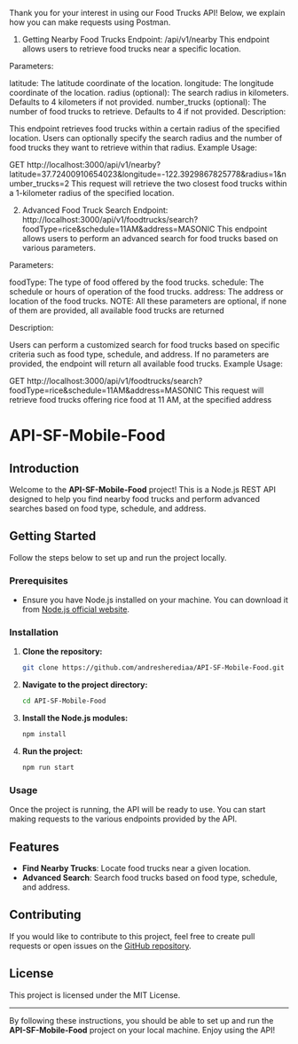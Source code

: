 Thank you for your interest in using our Food Trucks API! Below, we explain how you can make requests using Postman.

1. Getting Nearby Food Trucks
Endpoint: /api/v1/nearby
This endpoint allows users to retrieve food trucks near a specific location.

Parameters:

latitude: The latitude coordinate of the location.
longitude: The longitude coordinate of the location.
radius (optional): The search radius in kilometers. Defaults to 4 kilometers if not provided.
number_trucks (optional): The number of food trucks to retrieve. Defaults to 4 if not provided.
Description:

This endpoint retrieves food trucks within a certain radius of the specified location. Users can optionally specify the search radius and the number of food trucks they want to retrieve within that radius.
Example Usage:

GET http://localhost:3000/api/v1/nearby?latitude=37.72400910654023&longitude=-122.3929867825778&radius=1&number_trucks=2
This request will retrieve the two closest food trucks within a 1-kilometer radius of the specified location.

2. Advanced Food Truck Search
Endpoint: http://localhost:3000/api/v1/foodtrucks/search?foodType=rice&schedule=11AM&address=MASONIC
This endpoint allows users to perform an advanced search for food trucks based on various parameters.

Parameters:

foodType: The type of food offered by the food trucks.
schedule: The schedule or hours of operation of the food trucks.
address: The address or location of the food trucks.
NOTE: All these parameters are optional, if none of them are provided, all available food trucks are returned

Description:

Users can perform a customized search for food trucks based on specific criteria such as food type, schedule, and address. If no parameters are provided, the endpoint will return all available food trucks.
Example Usage:

GET http://localhost:3000/api/v1/foodtrucks/search?foodType=rice&schedule=11AM&address=MASONIC
This request will retrieve food trucks offering rice food at 11 AM, at the specified address

# API-SF-Mobile-Food

## Introduction

Welcome to the **API-SF-Mobile-Food** project! This is a Node.js REST API designed to help you find nearby food trucks and perform advanced searches based on food type, schedule, and address.

## Getting Started

Follow the steps below to set up and run the project locally.

### Prerequisites

- Ensure you have Node.js installed on your machine. You can download it from [Node.js official website](https://nodejs.org/).

### Installation

1. **Clone the repository:**
    ```sh
    git clone https://github.com/andresherediaa/API-SF-Mobile-Food.git
    ```

2. **Navigate to the project directory:**
    ```sh
    cd API-SF-Mobile-Food
    ```

3. **Install the Node.js modules:**
    ```sh
    npm install
    ```

4. **Run the project:**
    ```sh
    npm run start
    ```

### Usage

Once the project is running, the API will be ready to use. You can start making requests to the various endpoints provided by the API.

## Features

- **Find Nearby Trucks**: Locate food trucks near a given location.
- **Advanced Search**: Search food trucks based on food type, schedule, and address.

## Contributing

If you would like to contribute to this project, feel free to create pull requests or open issues on the [GitHub repository](https://github.com/andresherediaa/API-SF-Mobile-Food).

## License

This project is licensed under the MIT License.

---

By following these instructions, you should be able to set up and run the **API-SF-Mobile-Food** project on your local machine. Enjoy using the API!




